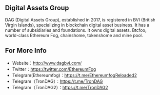 ## Digital Assets Group
DAG (Digital Assets Group), established in 2017, is registered in BVI (British Virgin Islands), specializing in blockchain digital asset business. It has a number of subsidiaries and foundations. It owns digital assets. Btcfoo, world-class Ethereum Fog, chainshome, tokenshome and mine pool.

## For More Info
 * Website：http://www.dagbvi.com/</br>
 * Twitter：https://twitter.com/EthereumFog</br>
 * Telegram(Ethereumfog)：https://t.me/EthereumfogReloaded2</br>
 * Telegram（TronDAG）：https://t.me/TronDAG</br>
 * Telegram（TronDAG2）：https://t.me/TronDAG2</br>
